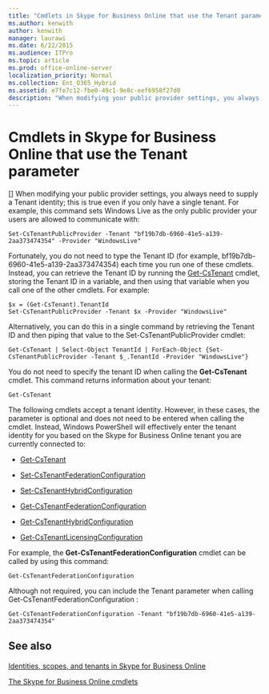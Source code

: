 ```yaml
---
title: "Cmdlets in Skype for Business Online that use the Tenant parameter"
ms.author: kenwith
author: kenwith
manager: laurawi
ms.date: 6/22/2015
ms.audience: ITPro
ms.topic: article
ms.prod: office-online-server
localization_priority: Normal
ms.collection: Ent_O365_Hybrid
ms.assetid: e7fe7c12-fbe0-49c1-9e8c-eef6958f27d0
description: "When modifying your public provider settings, you always need to supply a Tenant identity; this is true even if you only have a single tenant. For example, this command sets Windows Live as the only public provider your users are allowed to communicate with:"
---
```


# Cmdlets in Skype for Business Online that use the Tenant parameter
[]
When modifying your public provider settings, you always need to supply a Tenant identity; this is true even if you only have a single tenant. For example, this command sets Windows Live as the only public provider your users are allowed to communicate with:
  
```
Set-CsTenantPublicProvider -Tenant "bf19b7db-6960-41e5-a139-2aa373474354" -Provider "WindowsLive"
```

Fortunately, you do not need to type the Tenant ID (for example, bf19b7db-6960-41e5-a139-2aa373474354) each time you run one of these cmdlets. Instead, you can retrieve the Tenant ID by running the [Get-CsTenant](get-cstenant.md) cmdlet, storing the Tenant ID in a variable, and then using that variable when you call one of the other cmdlets. For example: 
  
```
$x = (Get-CsTenant).TenantId
Set-CsTenantPublicProvider -Tenant $x -Provider "WindowsLive"
```

Alternatively, you can do this in a single command by retrieving the Tenant ID and then piping that value to the Set-CsTenantPublicProvider cmdlet:
  
```
Get-CsTenant | Select-Object TenantId | ForEach-Object {Set-CsTenantPublicProvider -Tenant $_.TenantId -Provider "WindowsLive"}
```

You do not need to specify the tenant ID when calling the **Get-CsTenant** cmdlet. This command returns information about your tenant: 
  
```
Get-CsTenant
```

The following cmdlets accept a tenant identity. However, in these cases, the parameter is optional and does not need to be entered when calling the cmdlet. Instead, Windows PowerShell will effectively enter the tenant identity for you based on the Skype for Business Online tenant you are currently connected to:
  
- [Get-CsTenant](get-cstenant.md)
    
- [Set-CsTenantFederationConfiguration](set-cstenantfederationconfiguration.md)
    
- [Set-CsTenantHybridConfiguration](set-cstenanthybridconfiguration.md)
    
- [Get-CsTenantFederationConfiguration](get-cstenantfederationconfiguration.md)
    
- [Get-CsTenantHybridConfiguration](get-cstenanthybridconfiguration.md)
    
- [Get-CsTenantLicensingConfiguration](get-cstenantlicensingconfiguration.md)
    
For example, the **Get-CsTenantFederationConfiguration** cmdlet can be called by using this command: 
  
```
Get-CsTenantFederationConfiguration
```

Although not required, you can include the Tenant parameter when calling Get-CsTenantFederationConfiguration :
  
```
Get-CsTenantFederationConfiguration -Tenant "bf19b7db-6960-41e5-a139-2aa373474354"
```

## See also

#### 

[Identities, scopes, and tenants in Skype for Business Online](identities-scopes-and-tenants.md)
  
[The Skype for Business Online cmdlets](the-skype-for-business-online-cmdlets.md)

